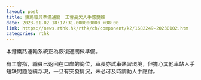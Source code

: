 ```yaml
---
layout: post
title: 鐵路職員準備通關　工會憂欠人手應變難
date: 2023-01-02 18:17:31.000000000 +08:00
link: https://news.rthk.hk/rthk/ch/component/k2/1682249-20230102.htm
categories: rthk
---
```


本港鐵路運輸系統正為恢復通關做準備。

有工會指，職員已返回在口岸的崗位，車長亦試車熟習環境，但擔心其他車站人手短缺問題陸續浮現，一旦有突發情況，未必可及時調動人手應付。
